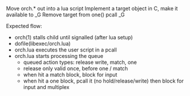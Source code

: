 Move orch.* out into a lua script
Implement a target object in C, make it available to _G
Remove target from one() pcall _G

Expected flow:
 - orch(1) stalls child until signalled (after lua setup)
 - dofile(libexec/orch.lua)
 - orch.lua executes the user script in a pcall
 - orch.lua starts processing the queue
   - queued action types: release write, match, one
   - release only valid once, before one / match
   - when hit a match block, block for input
   - when hit a one block, pcall it (no hold/release/write)
       then block for input and multiplex
